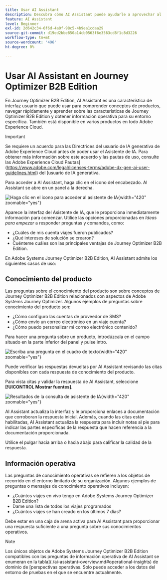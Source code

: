 ```yaml
---
title: Usar AI Assistant
description: Descubra cómo AI Assistant puede ayudarle a aprovechar al máximo las funcionalidades de Journey Optimizer B2B Edition.
feature: AI Assistant
level: Beginner
exl-id: 2d642c34-6f6d-4a0f-98c5-4b9ea1cdaa29
source-git-commit: d19ed2bbe850a14cb0563f6e3563cd8f1c8d3226
workflow-type: tm+mt
source-wordcount: '496'
ht-degree: 0%

---
```


# Usar AI Assistant en Journey Optimizer B2B Edition

En Journey Optimizer B2B Edition, AI Assistant es una característica de interfaz usuario que puede usar para comprender conceptos de productos, navegar rápidamente y aprender sobre las características de Journey Optimizer B2B Edition y obtener información operativa para su entorno específica. También está disponible en varios productos en todo Adobe Experience Cloud.

>[!IMPORTANT]
>
>Se requiere un acuerdo para las Directrices del usuario de IA generativa de Adobe Experience Cloud antes de poder usar el Asistente de IA. Para obtener más información sobre este acuerdo y las pautas de uso, consulte las Adobe Experience Cloud Pautas](https://www.adobe.com/legal/licenses-terms/adobe-dx-gen-ai-user-guidelines.html) del [usuario de IA generativa.

Para acceder a AI Assistant, haga clic en el icono del encabezado. AI Assistant se abre en un panel a la derecha.

![Haga clic en el icono para acceder al asistente de IA](./assets/ai-assistant-icon-displayed.png){width="420" zoomable="yes"}

Aparece la interfaz del Asistente de IA, que le proporciona inmediatamente información para comenzar. Utilice las opciones proporcionadas en _Ideas para empezar_ a responder preguntas y comandos, como:

* ¿Cuáles de mis cuenta viajes fueron publicados?
* ¿Qué intereses de solución se crearon?
* Cuénteme cuáles son las principales ventajas de Journey Optimizer B2B Edition.

En Adobe Systems Journey Optimizer B2B Edition, AI Assistant admite los siguientes casos de uso:

## Conocimiento del producto

Las preguntas sobre el conocimiento del producto son sobre conceptos de Journey Optimizer B2B Edition relacionados con aspectos de Adobe Systems Journey Optimizer. Algunos ejemplos de preguntas sobre conocimiento del producto son:

* ¿Cómo configuro las cuentas de proveedor de SMS?
* ¿Cómo envío un correo electrónico en un viaje cuenta?
* ¿Cómo puedo personalizar mi correo electrónico contenido?

Para hacer una pregunta sobre un producto, introdúzcala en el campo situado en la parte inferior del panel y pulse intro.

![Escriba una pregunta en el cuadro de texto](./assets/ai-assistant-ask-question.png){width="420" zoomable="yes"}

Puede verificar las respuestas devueltas por AI Assistant revisando las citas disponibles con cada respuesta de conocimiento del producto.

Para vista citas y validar la respuesta de AI Assistant, seleccione **[!UICONTROL Mostrar fuentes]**.

![Resultados de la consulta de asistente de IA](./assets/ai-assistant-answer.png){width="420" zoomable="yes"}

AI Assistant actualiza la interfaz y le proporciona enlaces a documentación que corroboran la respuesta inicial. Además, cuando las citas están habilitadas, AI Assistant actualiza la respuesta para incluir notas al pie para indicar las partes específicas de la respuesta que hacen referencia a la documentación proporcionada.

Utilice el pulgar hacia arriba o hacia abajo para calificar la calidad de la respuesta.

## Información operativa

Las preguntas de conocimiento operativas se refieren a los objetos de recorrido en el entorno limitado de su organización. Algunos ejemplos de preguntas o mensajes de conocimiento operativos incluyen:

* ¿Cuántos viajes en vivo tengo en Adobe Systems Journey Optimizer B2B Edition?
* Dame una lista de todos los viajes programados
* ¿Cuántos viajes se han creado en los últimos 7 días?

Debe estar en una caja de arena activa para AI Assistant para proporcionar una respuesta suficiente a una pregunta sobre sus conocimientos operativos.

>[!NOTE]
>
>Los únicos objetos de Adobe Systems Journey Optimizer B2B Edition compatibles con las preguntas de información operativa de AI Assistant se enumeran en la tabla](./ai-assistant-overview.md#operational-insights) de dominio de [perspectivas operativas. Solo puede acceder a los datos del entorno de pruebas en el que se encuentre actualmente.

<!-- Select to view an example of an operational insights question.

In the following example, AI Assistant receives the following query: _Show me dataflows that were created using the Amazon S3 source._

screen

AI Assistant responds with a table list of your dataflows and their corresponding IDs. Click the _Download_ icon ( Download icon ) to download the table as a CSV file. To view the entire table, click the _Expand_ icon ( Expand icon ).

screen

An expanded view of the table appears, providing you with a more comprehensive list of dataflows based on the parameters of your query.

screen

When prompted with an operational insights question, AI Assistant provides an explanation of how it computed the answer. In the following example, AI Assistant outlines the steps it took in order to identify the dataflows that were created using the Amazon S3 source.

screen

You can also provide filters and modifications to your questions, and you can instruct AI Assistant to render its findings based on the filters that you include. For example, you can ask AI Assistant to show you a trend of the count of segment definitions in the order of their created date, remove segment definitions with zero total profiles, and use month names instead of integers when displaying the data.

### Verify operational insights responses

You can verify each response related to operational insights questions using an SQL query that AI Assistant provides.

Select to view example of verifying operational insights responses

After receiving an answer for an operational insights question, click **[!UICONTROL Show sources]** and then select **[!UICONTROL View source query]**.

screen

When queried with an operational insights question, AI Assistant provides an SQL query that you can use to verify the process that it took to compute its answer. This source query is for verification purposes only and is not supported on Query Service.

screen  

 -->
